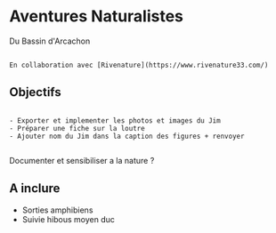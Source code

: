 # Aventures Naturalistes

<p class="emphase">Du Bassin d'Arcachon</p>

```{note}

En collaboration avec [Rivenature](https://www.rivenature33.com/)

```

## Objectifs

```{admonition} A Faire

- Exporter et implementer les photos et images du Jim
- Préparer une fiche sur la loutre
- Ajouter nom du Jim dans la caption des figures + renvoyer


```

Documenter et sensibiliser a la nature ?


## A inclure

- Sorties amphibiens
- Suivie hibous moyen duc

